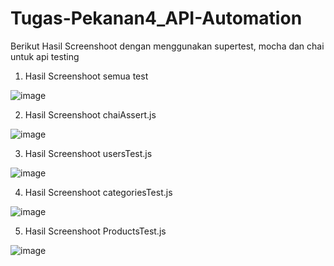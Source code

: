 # Tugas-Pekanan4_API-Automation
Berikut Hasil Screenshoot dengan menggunakan supertest, mocha dan chai untuk api testing
1. Hasil Screenshoot semua test 

![image](https://user-images.githubusercontent.com/61344409/218310496-029341bb-81b5-4976-8bee-dcc8907147ac.png)

2. Hasil Screenshoot chaiAssert.js

![image](https://user-images.githubusercontent.com/61344409/218310594-6598fc2d-e704-4999-b198-7ddbf653bf74.png)

3. Hasil Screenshoot usersTest.js

![image](https://user-images.githubusercontent.com/61344409/218310650-8f8c2a05-6e3c-4db7-9614-0f6a8cb53609.png)

4. Hasil Screenshoot categoriesTest.js

![image](https://user-images.githubusercontent.com/61344409/218310746-ef20b70e-78f3-4a65-a7ac-c58a3b4d2f97.png)

5. Hasil Screenshoot ProductsTest.js

![image](https://user-images.githubusercontent.com/61344409/218310895-cf3c7a4b-8d4f-4097-8ff4-5ccee4fb1b06.png)
